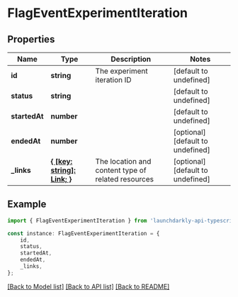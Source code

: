 # FlagEventExperimentIteration


## Properties

Name | Type | Description | Notes
------------ | ------------- | ------------- | -------------
**id** | **string** | The experiment iteration ID | [default to undefined]
**status** | **string** |  | [default to undefined]
**startedAt** | **number** |  | [default to undefined]
**endedAt** | **number** |  | [optional] [default to undefined]
**_links** | [**{ [key: string]: Link; }**](Link.md) | The location and content type of related resources | [optional] [default to undefined]

## Example

```typescript
import { FlagEventExperimentIteration } from 'launchdarkly-api-typescript';

const instance: FlagEventExperimentIteration = {
    id,
    status,
    startedAt,
    endedAt,
    _links,
};
```

[[Back to Model list]](../README.md#documentation-for-models) [[Back to API list]](../README.md#documentation-for-api-endpoints) [[Back to README]](../README.md)
